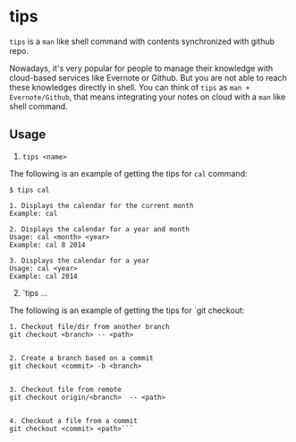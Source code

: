 tips
====

`tips` is a `man` like shell command with contents synchronized with github repo. 

Nowadays, it's very popular for people to manage their knowledge with cloud-based services like Evernote or Github. But you are not able to reach these knowledges directly in shell. You can think of `tips` as `man + Evernote/Github`, that means integrating your notes on cloud  with a `man` like shell command. 

Usage
-----

1. `tips <name>`

The following is an example of getting the tips for `cal` command:

```
$ tips cal

1. Displays the calendar for the current month
Example: cal

2. Displays the calendar for a year and month
Usage: cal <month> <year>
Example: cal 8 2014

3. Displays the calendar for a year
Usage: cal <year>
Example: cal 2014
```

2. `tips <category>... <name>

The following is an example of getting the tips for `git checkout:

```
1. Checkout file/dir from another branch
git checkout <branch> -- <path>


2. Create a branch based on a commit
git checkout <commit> -b <branch>


3. Checkout file from remote 
git checkout origin/<branch>  -- <path>


4. Checkout a file from a commit
git checkout <commit> <path>```
```
